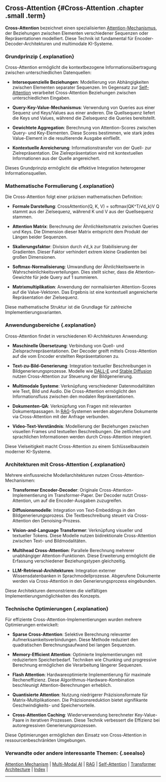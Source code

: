 ## Cross-Attention {#Cross-Attention .chapter .small .term}

**Cross-Attention** bezeichnet einen spezialisierten [Attention-Mechanismus](#Attention-Mechanism), der Beziehungen zwischen Elementen verschiedener Sequenzen oder Repräsentationen modelliert.
Diese Technik ist fundamental für Encoder-Decoder-Architekturen und multimodale KI-Systeme.

### Grundprinzip {.explanation}

Cross-Attention ermöglicht die kontextbezogene Informationsübertragung zwischen unterschiedlichen Datenquellen:

- **Intersequenzielle Beziehungen**: Modellierung von Abhängigkeiten zwischen Elementen separater Sequenzen.
Im Gegensatz zur [Self-Attention](#Self-Attention) verarbeitet Cross-Attention Beziehungen zwischen unterschiedlichen Eingaben.

- **Query-Key-Value-Mechanismus**: Verwendung von Queries aus einer Sequenz und Keys/Values aus einer anderen.
Die Quellsequenz liefert die Keys und Values, während die Zielsequenz die Queries bereitstellt.

- **Gewichtete Aggregation**: Berechnung von Attention-Scores zwischen Query- und Key-Elementen.
Diese Scores bestimmen, wie stark jedes Value-Element in die resultierende Ausgabe einfließt.

- **Kontextuelle Anreicherung**: Informationstransfer von der Quell- zur Zielrepräsentation.
Die Zielrepräsentation wird mit kontextuellen Informationen aus der Quelle angereichert.

Dieses Grundprinzip ermöglicht die effektive Integration heterogener Informationsquellen.

### Mathematische Formulierung {.explanation}

Die Cross-Attention folgt einer präzisen mathematischen Definition:

- **Formale Darstellung**: CrossAttention(Q, K, V) = softmax(QK^T/√d_k)V
Q stammt aus der Zielsequenz, während K und V aus der Quellsequenz stammen.

- **Attention Matrix**: Berechnung der Ähnlichkeitsmatrix zwischen Queries und Keys.
Die Dimension dieser Matrix entspricht dem Produkt der Längen beider Sequenzen.

- **Skalierungsfaktor**: Division durch √d_k zur Stabilisierung der Gradienten.
Dieser Faktor verhindert extrem kleine Gradienten bei großen Dimensionen.

- **Softmax-Normalisierung**: Umwandlung der Ähnlichkeitswerte in Wahrscheinlichkeitsverteilungen.
Dies stellt sicher, dass die Attention-Gewichte für jede Query auf 1 summieren.

- **Matrixmultiplikation**: Anwendung der normalisierten Attention-Scores auf die Value-Vektoren.
Das Ergebnis ist eine kontextuell angereicherte Repräsentation der Zielsequenz.

Diese mathematische Struktur ist die Grundlage für zahlreiche Implementierungsvarianten.

### Anwendungsbereiche {.explanation}

Cross-Attention findet in verschiedenen KI-Architekturen Anwendung:

- **Maschinelle Übersetzung**: Verbindung von Quell- und Zielsprachrepräsentationen.
Der Decoder greift mittels Cross-Attention auf die vom Encoder erstellten Repräsentationen zu.

- **Text-zu-Bild-Generierung**: Integration textueller Beschreibungen in Bildgenerierungsprozesse.
Modelle wie [DALL-E](#DALL-E) und [Stable Diffusion](#Stable-Diffusion) nutzen Cross-Attention zur Steuerung der Bildgenerierung.

- **Multimodale Systeme**: Verknüpfung verschiedener Datenmodalitäten wie Text, Bild und Audio.
Die Cross-Attention ermöglicht den Informationsfluss zwischen den modalen Repräsentationen.

- **Dokumenten-QA**: Verknüpfung von Fragen mit relevanten Dokumentpassagen.
In [RAG](#RAG)-Systemen werden abgerufene Dokumente via Cross-Attention mit der Anfrage verbunden.

- **Video-Text-Verständnis**: Modellierung der Beziehungen zwischen visuellen Frames und textuellen Beschreibungen.
Die zeitlichen und sprachlichen Informationen werden durch Cross-Attention integriert.

Diese Vielseitigkeit macht Cross-Attention zu einem Schlüsselbaustein moderner KI-Systeme.

### Architekturen mit Cross-Attention {.explanation}

Mehrere einflussreiche Modellarchitekturen nutzen Cross-Attention-Mechanismen:

- **Transformer Encoder-Decoder**: Originale Cross-Attention-Implementierung im Transformer-Paper.
Der Decoder nutzt Cross-Attention, um auf die Encoder-Ausgaben zuzugreifen.

- **Diffusionsmodelle**: Integration von Text-Embeddings in den Bildgenerierungsprozess.
Die Textbeschreibung steuert via Cross-Attention den Denoising-Prozess.

- **Vision-and-Language Transformer**: Verknüpfung visueller und textueller Tokens.
Diese Modelle nutzen bidirektionale Cross-Attention zwischen Text- und Bildmodalitäten.

- **Multihead Cross-Attention**: Parallele Berechnung mehrerer unabhängiger Attention-Funktionen.
Diese Erweiterung ermöglicht die Erfassung verschiedener Beziehungstypen gleichzeitig.

- **LLM-Retrieval-Architekturen**: Integration externer Wissensdatenbanken in Sprachmodellprozesse.
Abgerufene Dokumente werden via Cross-Attention in den Generierungsprozess eingebunden.

Diese Architekturen demonstrieren die vielfältigen Implementierungsmöglichkeiten des Konzepts.

### Technische Optimierungen {.explanation}

Für effiziente Cross-Attention-Implementierungen wurden mehrere Optimierungen entwickelt:

- **Sparse Cross-Attention**: Selektive Berechnung relevanter Aufmerksamkeitsverbindungen.
Diese Methode reduziert den quadratischen Berechnungsaufwand bei langen Sequenzen.

- **Memory-Efficient Attention**: Optimierte Implementierungen mit reduziertem Speicherbedarf.
Techniken wie Chunking und progressive Berechnung ermöglichen die Verarbeitung längerer Sequenzen.

- **Flash Attention**: Hardwareoptimierte Implementierung für maximale Recheneffizienz.
Diese Algorithmus-Hardware-Kombination beschleunigt Attention-Berechnungen erheblich.

- **Quantisierte Attention**: Nutzung niedrigerer Präzisionsformate für Matrix-Multiplikationen.
Die Präzisionsreduktion bietet signifikante Geschwindigkeits- und Speichervorteile.

- **Cross-Attention Caching**: Wiederverwendung berechneter Key-Value-Paare in iterativen Prozessen.
Diese Technik verbessert die Effizienz bei autoregressiven Generierungsprozessen.

Diese Optimierungen ermöglichen den Einsatz von Cross-Attention in ressourcenbeschränkten Umgebungen.

### Verwandte oder andere interessante Themen: {.seealso}

[Attention Mechanism](#Attention-Mechanism) |
[Multi-Modal AI](#Multi-Modal-AI) |
[RAG](#RAG) |
[Self-Attention](#Self-Attention) |
[Transformer Architecture](#Transformer-Architecture) |
[Index](#Index) |

----


